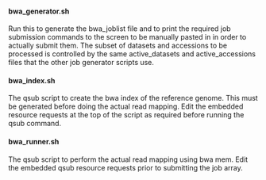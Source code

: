 #### bwa_generator.sh
Run this to generate the bwa_joblist file and to print the required job submission commands to the screen to be manually pasted in in order to actually submit them. The subset of datasets and accessions to be processed is controlled by the same active_datasets and active_accessions files that the other job generator scripts use.

#### bwa_index.sh
The qsub script to create the bwa index of the reference genome. This must be generated before doing the actual read mapping. Edit the embedded resource requests at the top of the script as required before running the qsub command.

#### bwa_runner.sh
The qsub script to perform the actual read mapping using bwa mem. Edit the embedded qsub resource requests prior to submitting the job array.
